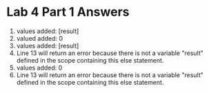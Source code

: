 # Lab 4 Part 1 Answers

1. values added: \[result\]
2. valued added: 0
3. values added: \[result\]
4. Line 13 will return an error because there is not a variable "result" defined in the scope containing this else statement.
5. values added: 0
6. Line 13 will return an error because there is not a variable "result" defined in the scope containing this else statement.